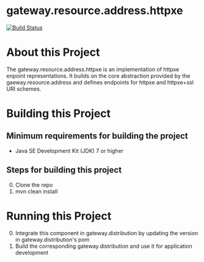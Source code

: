 # gateway.resource.address.httpxe

[![Build Status][build-status-image]][build-status]

[build-status-image]: https://travis-ci.org/kaazing/gateway.resource.address.httpxe.svg?branch=develop
[build-status]: https://travis-ci.org/kaazing/gateway.resource.address.httpxe

# About this Project

The gateway.resource.address.httpxe is an implementation of httpxe enpoint representations. It builds on the core abstraction provided by the gaeway.resource.address and defines endpoints for httpxe and httpxe+ssl URI schemes.

# Building this Project

## Minimum requirements for building the project
* Java SE Development Kit (JDK) 7 or higher

## Steps for building this project
0. Clone the repo
0. mvn clean install

# Running this Project

0. Integrate this component in gateway.distribution by updating the version in gateway.distribution's pom
0. Build the corresponding gateway.distribution and use it for application development

